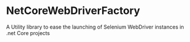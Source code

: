 # NetCoreWebDriverFactory
A Utility library to ease the launching of Selenium WebDriver instances in .net Core projects
